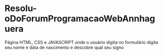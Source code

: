 # Resolu-oDoForumProgramacaoWebAnnhaguera
Página HTML, CSS e JAVASCRIPT onde o usuário digita no formulário digita seu nome e data de nascimento e descobre qual seu signo 
